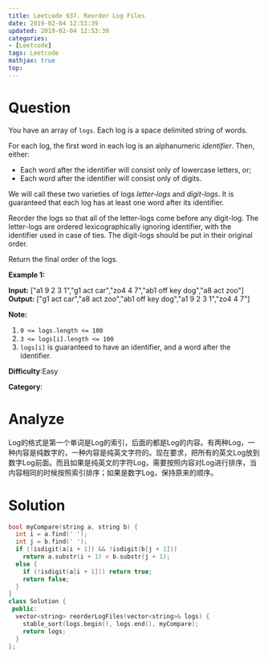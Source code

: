 ```yaml
---
title: Leetcode 937. Reorder Log Files
date: 2019-02-04 12:53:39
updated: 2019-02-04 12:53:39
categories: 
- [Leetcode]
tags: Leetcode
mathjax: true
top:
---
```


# Question

You have an array of  `logs`. Each log is a space delimited string of words.

For each log, the first word in each log is an alphanumeric  _identifier_. Then, either:

- Each word after the identifier will consist only of lowercase letters, or;
- Each word after the identifier will consist only of digits.

We will call these two varieties of logs  _letter-logs_  and  _digit-logs_. It is guaranteed that each log has at least one word after its identifier.

Reorder the logs so that all of the letter-logs come before any digit-log. The letter-logs are ordered lexicographically ignoring identifier, with the identifier used in case of ties. The digit-logs should be put in their original order.

Return the final order of the logs.

**Example 1:**

**Input:** ["a1 9 2 3 1","g1 act car","zo4 4 7","ab1 off key dog","a8 act zoo"]
**Output:** ["g1 act car","a8 act zoo","ab1 off key dog","a1 9 2 3 1","zo4 4 7"]

**Note:**

1. `0 <= logs.length <= 100`
2. `3 <= logs[i].length <= 100`
3. `logs[i]`  is guaranteed to have an identifier, and a word after the identifier.

**Difficulty**:Easy

**Category**:

<!-- more -->

# Analyze

Log的格式是第一个单词是Log的索引，后面的都是Log的内容。有两种Log，一种内容是纯数字的，一种内容是纯英文字符的。现在要求，把所有的英文Log放到数字Log前面。而且如果是纯英文的字符Log，需要按照内容对Log进行排序，当内容相同的时候按照索引排序；如果是数字Log，保持原来的顺序。

# Solution

```cpp
bool myCompare(string a, string b) {
  int i = a.find(' ');
  int j = b.find(' ');
  if (!isdigit(a[i + 1]) && !isdigit(b[j + 1]))
    return a.substr(i + 1) < b.substr(j + 1);
  else {
    if (!isdigit(a[i + 1])) return true;
    return false;
  }
}
class Solution {
 public:
  vector<string> reorderLogFiles(vector<string>& logs) {
    stable_sort(logs.begin(), logs.end(), myCompare);
    return logs;
  }
};
```